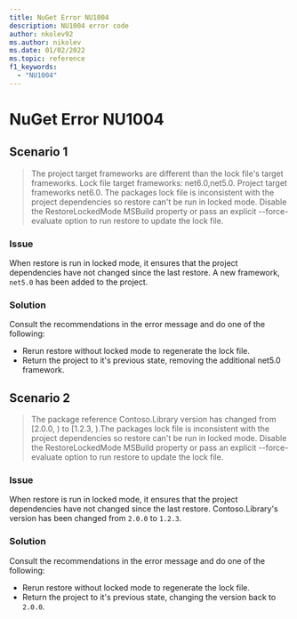 ```yaml
---
title: NuGet Error NU1004
description: NU1004 error code
author: nkolev92
ms.author: nikolev
ms.date: 01/02/2022
ms.topic: reference
f1_keywords: 
  - "NU1004"
---
```


# NuGet Error NU1004

## Scenario 1

> The project target frameworks are different than the lock file's target frameworks. Lock file target frameworks: net6.0,net5.0. Project target frameworks net6.0.
The packages lock file is inconsistent with the project dependencies so restore can't be run in locked mode. Disable the RestoreLockedMode MSBuild property or pass an explicit --force-evaluate option to run restore to update the lock file.

### Issue

When restore is run in locked mode, it ensures that the project dependencies have not changed since the last restore.
A new framework, `net5.0` has been added to the project.

### Solution

Consult the recommendations in the error message and do one of the following:

- Rerun restore without locked mode to regenerate the lock file.
- Return the project to it's previous state, removing the additional net5.0 framework.

## Scenario 2

> The package reference Contoso.Library version has changed from [2.0.0, ) to [1.2.3, ).The packages lock file is inconsistent with the project dependencies so restore can't be run
 in locked mode. Disable the RestoreLockedMode MSBuild property or pass an explicit --force-evaluate option to run restore to update the lock file.

### Issue


When restore is run in locked mode, it ensures that the project dependencies have not changed since the last restore.
Contoso.Library's version has been changed from `2.0.0` to `1.2.3`.

### Solution

Consult the recommendations in the error message and do one of the following:

- Rerun restore without locked mode to regenerate the lock file.
- Return the project to it's previous state, changing the version back to `2.0.0`.
